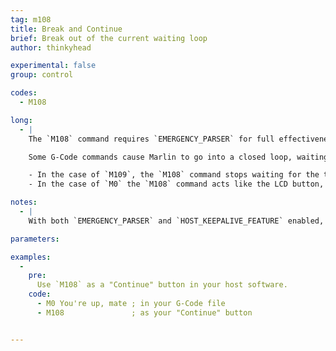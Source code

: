 ```yaml
---
tag: m108
title: Break and Continue
brief: Break out of the current waiting loop
author: thinkyhead

experimental: false
group: control

codes:
  - M108

long:
  - |
    The `M108` command requires `EMERGENCY_PARSER` for full effectiveness. (Otherwise a full queue blocks the parser.)

    Some G-Code commands cause Marlin to go into a closed loop, waiting indefinitely for a certain state or event. For example, `M109` waits for the target temperature to be reached, and `M0` waits for an LCD click.

    - In the case of `M109`, the `M108` command stops waiting for the target temperature and continues processing G-Code. This may result in "cold extrude" messages. For a full stop use `M112`.
    - In the case of `M0` the `M108` command acts like the LCD button, breaking out of `M0` and continuing to process the G-Code queue.

notes:
  - |
    With both `EMERGENCY_PARSER` and `HOST_KEEPALIVE_FEATURE` enabled, hosts will be able to prompt for continuation or cancellation, confirming with `M108` and cancelling with `M112`.

parameters:

examples:
  -
    pre:
      Use `M108` as a "Continue" button in your host software.
    code:
      - M0 You're up, mate ; in your G-Code file
      - M108               ; as your "Continue" button


---
```


